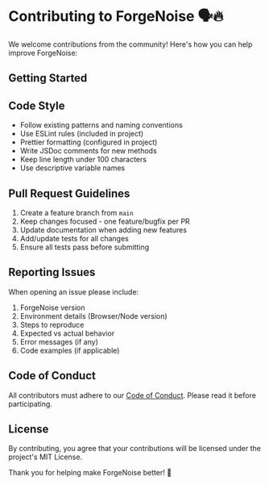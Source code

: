 # Contributing to ForgeNoise 🗣🔥

We welcome contributions from the community! Here's how you can help improve ForgeNoise:

## Getting Started

## Code Style
- Follow existing patterns and naming conventions
- Use ESLint rules (included in project)
- Prettier formatting (configured in project)
- Write JSDoc comments for new methods
- Keep line length under 100 characters
- Use descriptive variable names

## Pull Request Guidelines
1. Create a feature branch from `main`
2. Keep changes focused - one feature/bugfix per PR
3. Update documentation when adding new features
4. Add/update tests for all changes
5. Ensure all tests pass before submitting

## Reporting Issues
When opening an issue please include:
1. ForgeNoise version
2. Environment details (Browser/Node version)
3. Steps to reproduce
4. Expected vs actual behavior
5. Error messages (if any)
6. Code examples (if applicable)

## Code of Conduct
All contributors must adhere to our [Code of Conduct](CODE_OF_CONDUCT.md). Please read it before participating.

## License
By contributing, you agree that your contributions will be licensed under the project's MIT License.

Thank you for helping make ForgeNoise better! 🎉
